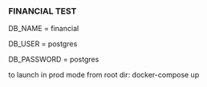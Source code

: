 ### FINANCIAL TEST

DB_NAME = financial

DB_USER = postgres

DB_PASSWORD = postgres


to launch in prod mode from root dir:
    docker-compose up
